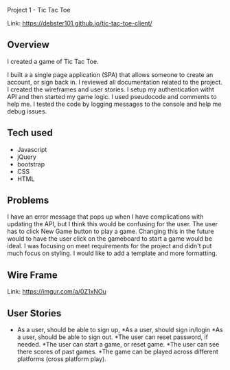 Project 1 - Tic Tac Toe

Link: https://debster101.github.io/tic-tac-toe-client/

Overview
--------------------------------------------------------------------------------

I created a game of Tic Tac Toe.

I built a a single page application (SPA) that allows someone to create an account, or sign back in.
I reviewed all documentation related to the project.  I created the wireframes and user stories.  I setup my authentication witht API and then started my game logic.  I used pseudocode and comments to help me. I tested the code by logging messages to the console and help me debug issues.

Tech used
--------------------------------------------------------------------------------

* Javascript
* jQuery
* bootstrap
* CSS
* HTML

Problems
--------------------------------------------------------------------------------

I have an error message that pops up when I have complications with updating the API, but I think this would be confusing for the user. The user has to click New Game button to play a game.  Changing this in the future would to have the user click on the gameboard to start a game would be ideal.  I was focusing on meet requirements for the project and didn't put much focus on styling.  I would like to add a template and more formatting.

Wire Frame
--------------------------------------------------------------------------------
Link: https://imgur.com/a/0Z1xNOu


User Stories
--------------------------------------------------------------------------------

* As a user, should be able to sign up,
*As a user, should sign in/login
*As a user, should be able to sign out.
*The user can reset password, if needed.
*The user can start a game, or reset game.
*The user can see there scores of past games.
*The game can be played across different platforms (cross platform play).
